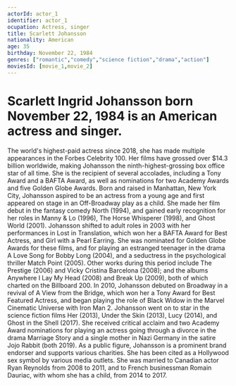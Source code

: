 ```yaml
---
actorId: actor_1
identifier: actor_1
ocupation: Actress, singer
title: Scarlett Johansson
nationality: American
age: 35
birthday: November 22, 1984
genres: ["romantic","comedy","science fiction","drama","action"]
moviesId: [movie_1,movie_2]
---
```


# Scarlett Ingrid Johansson born November 22, 1984 is an American actress and singer.
The world's highest-paid actress since 2018, she has made multiple appearances in the Forbes Celebrity 100. Her films have grossed over $14.3 billion worldwide, making Johansson the ninth-highest-grossing box office star of all time. She is the recipient of several accolades, including a Tony Award and a BAFTA Award, as well as nominations for two Academy Awards and five Golden Globe Awards.
Born and raised in Manhattan, New York City, Johansson aspired to be an actress from a young age and first appeared on stage in an Off-Broadway play as a child. She made her film debut in the fantasy comedy North (1994), and gained early recognition for her roles in Manny & Lo (1996), The Horse Whisperer (1998), and Ghost World (2001). Johansson shifted to adult roles in 2003 with her performances in Lost in Translation, which won her a BAFTA Award for Best Actress, and Girl with a Pearl Earring.
She was nominated for Golden Globe Awards for these films, and for playing an estranged teenager in the drama A Love Song for Bobby Long (2004), and a seductress in the psychological thriller Match Point (2005). Other works during this period include The Prestige (2006) and Vicky Cristina Barcelona (2008); and the albums Anywhere I Lay My Head (2008) and Break Up (2009), both of which charted on the Billboard 200.
In 2010, Johansson debuted on Broadway in a revival of A View from the Bridge, which won her a Tony Award for Best Featured Actress, and began playing the role of Black Widow in the Marvel Cinematic Universe with Iron Man 2. Johansson went on to star in the science fiction films Her (2013), Under the Skin (2013), Lucy (2014), and Ghost in the Shell (2017).
She received critical acclaim and two Academy Award nominations for playing an actress going through a divorce in the drama Marriage Story and a single mother in Nazi Germany in the satire Jojo Rabbit (both 2019).
As a public figure, Johansson is a prominent brand endorser and supports various charities. She has been cited as a Hollywood sex symbol by various media outlets. She was married to Canadian actor Ryan Reynolds from 2008 to 2011, and to French businessman Romain Dauriac, with whom she has a child, from 2014 to 2017.

